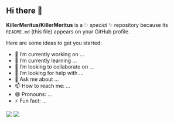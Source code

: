 ## Hi there 👋

**KillerMeritus/KillerMeritus** is a ✨ _special_ ✨ repository because its `README.md` (this file) appears on your GitHub profile.


Here are some ideas to get you started:


- 🔭 I’m currently working on ...
- 🌱 I’m currently learning ...
- 👯 I’m looking to collaborate on ...
- 🤔 I’m looking for help with ...
- 💬 Ask me about ...
- 📫 How to reach me: ...
- 😄 Pronouns: ...
- ⚡ Fun fact: ...


<img src="https://media1.giphy.com/media/v1.Y2lkPTc5MGI3NjExbncweW9seWV5ZGMyOW5pbG1jb3pubzloOXJ6YWg2Ymw1eWJkdWJwNSZlcD12MV9pbnRlcm5hbF9naWZfYnlfaWQmY3Q9Zw/ktDkLA5Hp9dM4/giphy.gif"/>

<img src="https://media4.giphy.com/media/v1.Y2lkPTc5MGI3NjExcXBkZnZhaWhzbWN1cHFub2VoMWNwZHkwNjc5NDliZXZrczhnamt3NCZlcD12MV9pbnRlcm5hbF9naWZfYnlfaWQmY3Q9Zw/YZX4FWwOJTK5W/giphy.gif"/>

